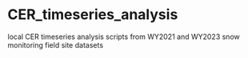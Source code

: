 # CER_timeseries_analysis
local CER timeseries analysis scripts from WY2021 and WY2023 snow monitoring field site datasets
